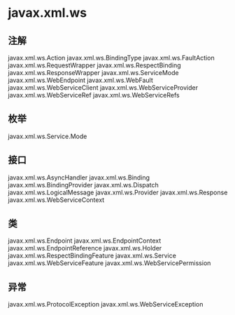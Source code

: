 # javax.xml.ws

## 注解

javax.xml.ws.Action
javax.xml.ws.BindingType
javax.xml.ws.FaultAction
javax.xml.ws.RequestWrapper
javax.xml.ws.RespectBinding
javax.xml.ws.ResponseWrapper
javax.xml.ws.ServiceMode
javax.xml.ws.WebEndpoint
javax.xml.ws.WebFault
javax.xml.ws.WebServiceClient
javax.xml.ws.WebServiceProvider
javax.xml.ws.WebServiceRef
javax.xml.ws.WebServiceRefs

## 枚举

javax.xml.ws.Service.Mode

## 接口

javax.xml.ws.AsyncHandler<T>
javax.xml.ws.Binding
javax.xml.ws.BindingProvider
javax.xml.ws.Dispatch<T>
javax.xml.ws.LogicalMessage
javax.xml.ws.Provider<T>
javax.xml.ws.Response<T>
javax.xml.ws.WebServiceContext

## 类

javax.xml.ws.Endpoint
javax.xml.ws.EndpointContext
javax.xml.ws.EndpointReference
javax.xml.ws.Holder<T>
javax.xml.ws.RespectBindingFeature
javax.xml.ws.Service
javax.xml.ws.WebServiceFeature
javax.xml.ws.WebServicePermission

## 异常

javax.xml.ws.ProtocolException
javax.xml.ws.WebServiceException




